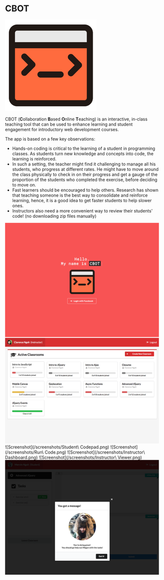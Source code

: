 # CBOT
<img src="public/assets/cbot.png" width="300"/>

CBOT (**C**ollaboration **B**ased **O**nline **T**eaching) is an interactive, in-class teaching tool that can be used to enhance learning and student engagement for introductory web development courses. 

The app is based on a few key observations:
* Hands-on coding is critical to the learning of a student in programming classes. As students turn new knowledge and concepts into code, the learning is reinforced.
* In such a setting, the teacher might find it challenging to manage all his students, who progress at different rates. He might have to move around the class physically to check in on their progress and get a gauge of the proportion of the students who completed the exercise, before deciding to move on.  
* Fast learners should be encouraged to help others. Research has shown that teaching someone is the best way to consolidate and reinforce learning, hence, it is a good idea to get faster students to help slower ones. 
* Instructors also need a more convenient way to review their students' code! (no downloading zip files manually)

![Screenshot](/screenshots/Splash.png)
![Screenshot](/screenshots/Classrooms.png)
![Screenshot](/screenshots/Student\ Codepad.png)
![Screenshot](/screenshots/Run\ Code.png)
![Screenshot](/screenshots/Instructor\ Dashboard.png)
![Screenshot](/screenshots/Instructor\ Viewer.png)
![Screenshot](/screenshots/Help.png)
